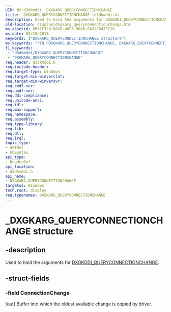 ```yaml
---
UID: NS:d3dkmddi._DXGKARG_QUERYCONNECTIONCHANGE
title: _DXGKARG_QUERYCONNECTIONCHANGE (d3dkmddi.h)
description: Used to hold the arguments for DXGKDDI_QUERYCONNECTIONCHANGE.
old-location: display\dxgkarg_queryconnectionchange.htm
ms.assetid: 6B91F3F0-B02D-46F3-9086-EA32F043FC16
ms.date: 05/10/2018
keywords: ["DXGKARG_QUERYCONNECTIONCHANGE structure"]
ms.keywords: "*IN_PDXGKARG_QUERYCONNECTIONCHANGE, DXGKARG_QUERYCONNECTIONCHANGE, DXGKARG_QUERYCONNECTIONCHANGE structure [Display Devices], _DXGKARG_QUERYCONNECTIONCHANGE, d3dkmddi/DXGKARG_QUERYCONNECTIONCHANGE, display.dxgkarg_queryconnectionchange"
f1_keywords:
 - "d3dkmddi/DXGKARG_QUERYCONNECTIONCHANGE"
 - "DXGKARG_QUERYCONNECTIONCHANGE"
req.header: d3dkmddi.h
req.include-header: 
req.target-type: Windows
req.target-min-winverclnt: 
req.target-min-winversvr: 
req.kmdf-ver: 
req.umdf-ver: 
req.ddi-compliance: 
req.unicode-ansi: 
req.idl: 
req.max-support: 
req.namespace: 
req.assembly: 
req.type-library: 
req.lib: 
req.dll: 
req.irql: 
topic_type:
- APIRef
- kbSyntax
api_type:
- HeaderDef
api_location:
- d3dkmddi.h
api_name:
- DXGKARG_QUERYCONNECTIONCHANGE
targetos: Windows
tech.root: display
req.typenames: DXGKARG_QUERYCONNECTIONCHANGE
---
```


# _DXGKARG_QUERYCONNECTIONCHANGE structure


## -description


Used to hold the arguments for <a href="https://docs.microsoft.com/windows-hardware/drivers/ddi/d3dkmddi/nc-d3dkmddi-dxgkddi_queryconnectionchange">DXGKDDI_QUERYCONNECTIONCHANGE</a>.


## -struct-fields




### -field ConnectionChange

[out] Buffer into which the oldest available change is copied by driver.

